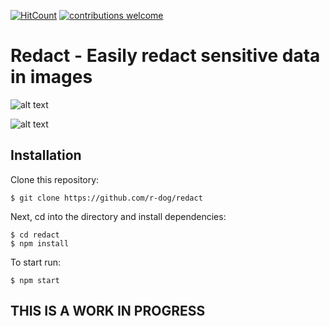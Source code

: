 [![HitCount](http://hits.dwyl.io/r-dog/redact.svg)](http://hits.dwyl.io/r-dog/redact) [![contributions welcome](https://img.shields.io/badge/contributions-welcome-brightgreen.svg?style=flat)](https://github.com/dwyl/esta/issues)

# Redact - Easily redact sensitive data in images

![alt text](https://raw.githubusercontent.com/r-dog/redact/master/example1.png)

![alt text](https://raw.githubusercontent.com/r-dog/redact/master/example2.png)
## Installation

Clone this repository:

```
$ git clone https://github.com/r-dog/redact
```

Next, cd into the directory and install dependencies:
```
$ cd redact
$ npm install
```

To start run:

```
$ npm start
```

## THIS IS A WORK IN PROGRESS
